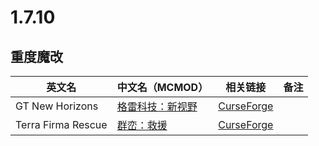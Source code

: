 # 1.7.10

## 重度魔改

| 英文名             | 中文名（MCMOD）                                         | 相关链接                                                                      | 备注 |
| ------------------ | ------------------------------------------------------- | ----------------------------------------------------------------------------- | ---- |
| GT New Horizons    | [格雷科技：新视野](https://www.mcmod.cn/modpack/1.html) | [CurseForge](https://www.curseforge.com/minecraft/modpacks/gt-new-horizons)   |      |
| Terra Firma Rescue | [群峦：救援](https://www.mcmod.cn/modpack/51.html)      | [CurseForge](https://www.curseforge.com/minecraft/modpacks/terrafirma-rescue) |      |
